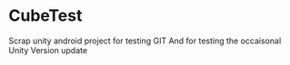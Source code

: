 # CubeTest
Scrap unity android project for testing GIT
And for testing the occaisonal Unity Version update
